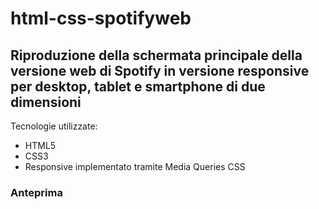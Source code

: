 # html-css-spotifyweb

## Riproduzione della schermata principale della versione web di Spotify in versione responsive per desktop, tablet e smartphone di due dimensioni

Tecnologie utilizzate:
- HTML5
- CSS3
- Responsive implementato tramite Media Queries CSS

### Anteprima
